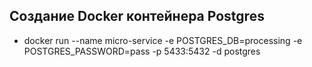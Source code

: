## Создание Docker контейнера Postgres
* docker run --name micro-service -e POSTGRES_DB=processing -e POSTGRES_PASSWORD=pass -p 5433:5432 -d postgres
